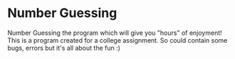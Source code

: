 Number Guessing
============

Number Guessing the program which will give you "hours" of enjoyment! This is a program created for a college assignment. So could contain some bugs, errors but it's all about the fun :)